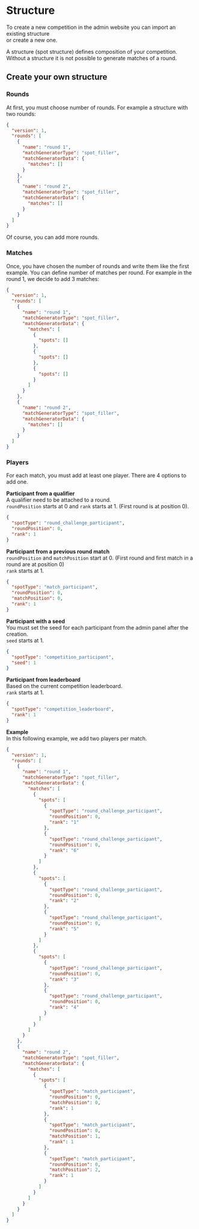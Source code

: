 # Structure

To create a new competition in the admin website you can import an existing structure <br>
or create a new one. <br>

A structure (spot structure) defines composition of your competition. Without a
structure it is not possible to generate matches of a round.

## Create your own structure

### Rounds
At first, you must choose number of rounds.
For example a structure with two rounds: 
```json
{
  "version": 1,
  "rounds": [
    {
      "name": "round 1",
      "matchGeneratorType": "spot_filler",
      "matchGeneratorData": {
        "matches": []
      }
    },
    {
      "name": "round 2",
      "matchGeneratorType": "spot_filler",
      "matchGeneratorData": {
        "matches": []
      }
    }
  ]
}
```
Of course, you can add more rounds.

### Matches

Once, you have chosen the number of rounds and write them like the first example.
You can define number of matches per round.
For example in the round 1, we decide to add 3 matches:
```json
{
  "version": 1,
  "rounds": [
    {
      "name": "round 1",
      "matchGeneratorType": "spot_filler",
      "matchGeneratorData": {
        "matches": [
          {
            "spots": []
          },
          {
            "spots": []
          },
          {
            "spots": []
          }
        ]
      }
    },
    {
      "name": "round 2",
      "matchGeneratorType": "spot_filler",
      "matchGeneratorData": {
        "matches": []
      }
    }
  ]
}
```


### Players
For each match, you must add at least one player. 
There are 4 options to add one. <br>

**Participant from a qualifier** <br>
A qualifier need to be attached to a round.<br>
`roundPosition` starts at 0 and `rank` starts at 1. (First round is at position 0).
```json
{
  "spotType": "round_challenge_participant",
  "roundPosition": 0,
  "rank": 1
}
```

**Participant from a previous round match**<br>
`roundPosition` and `matchPosition` start at 0.  (First round and first match in a round are at position 0)<br>
`rank` starts at 1.
```json
{
  "spotType": "match_participant",
  "roundPosition": 0,
  "matchPosition": 0,
  "rank": 1
}
```

**Participant with a seed**<br>
You must set the seed for each participant from the admin panel after the creation.<br>
`seed` starts at 1.
```json
{
  "spotType": "competition_participant",
  "seed": 1
}
```

**Participant from leaderboard**<br>
Based on the current competition leaderboard.<br>
`rank` starts at 1.
```json
{
  "spotType": "competition_leaderboard",
  "rank": 1
}
```

**Example**<br>
In this following example, we add two players per match. <br>
```json
{
  "version": 1,
  "rounds": [
    {
      "name": "round 1",
      "matchGeneratorType": "spot_filler",
      "matchGeneratorData": {
        "matches": [
          {
            "spots": [
              {
                "spotType": "round_challenge_participant",
                "roundPosition": 0,
                "rank": "1"
              },
              {
                "spotType": "round_challenge_participant",
                "roundPosition": 0,
                "rank": "6"
              }
            ]
          },
          {
            "spots": [
              {
                "spotType": "round_challenge_participant",
                "roundPosition": 0,
                "rank": "2"
              },
              {
                "spotType": "round_challenge_participant",
                "roundPosition": 0,
                "rank": "5"
              }
            ]
          },
          {
            "spots": [
              {
                "spotType": "round_challenge_participant",
                "roundPosition": 0,
                "rank": "3"
              },
              {
                "spotType": "round_challenge_participant",
                "roundPosition": 0,
                "rank": "4"
              }
            ]
          }
        ]
      }
    },
    {
      "name": "round 2",
      "matchGeneratorType": "spot_filler",
      "matchGeneratorData": {
        "matches": [
          {
            "spots": [
              {
                "spotType": "match_participant",
                "roundPosition": 0,
                "matchPosition": 0,
                "rank": 1
              },
              {
                "spotType": "match_participant",
                "roundPosition": 0,
                "matchPosition": 1,
                "rank": 1
              },
              {
                "spotType": "match_participant",
                "roundPosition": 0,
                "matchPosition": 2,
                "rank": 1
              }
            ]
          }
        ]
      }
    }
  ]
}
```
